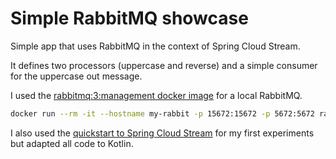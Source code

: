 # Simple RabbitMQ showcase

Simple app that uses RabbitMQ in the context of Spring Cloud Stream.

It defines two processors (uppercase and reverse) and a simple consumer for the uppercase out message.

I used the [rabbitmq:3:management docker image](https://codeburst.io/get-started-with-rabbitmq-on-docker-4428d7f6e46b) for a local RabbitMQ.

```bash
docker run --rm -it --hostname my-rabbit -p 15672:15672 -p 5672:5672 rabbitmq:3-management --name my-rabbit
```

I also used the [quickstart to Spring Cloud Stream](https://docs.spring.io/spring-cloud-stream/docs/3.2.1/reference/html/spring-cloud-stream.html#_quick_start) for my first experiments but adapted all code to Kotlin.
